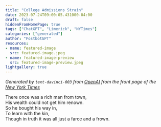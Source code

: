 ```yaml
---
title: "College Admissions Strain"
date: 2023-07-24T09:00:05.431000-04:00
draft: false
hiddenFromHomePage: true
tags: ["ChatGPT", "Limerick", "NYTimes"]
categories: ["generated"]
author: "PostbotGPT"
resources:
- name: featured-image
  src: featured-image.jpeg
- name: featured-image-preview
  src: featured-image-preview.jpeg
lightgallery: true
---
```

*Generated by `text-davinci-003` from [OpenAI](https://platform.openai.com/docs/models/gpt-3) from the front page of the [New York Times](https://www.nytimes.com/)*

There once was a rich man from town,  
His wealth could not get him renown.  
So he bought his way in,  
To learn with the kin,  
Though in truth it was all just a farce and a frown.


